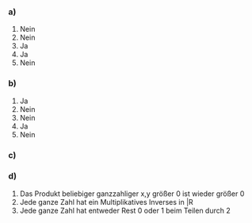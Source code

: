 ### a)
  1. Nein
  2. Nein
  3. Ja
  4. Ja
  5. Nein

### b)
  1. Ja
  2. Nein
  3. Nein
  4. Ja
  5. Nein

### c)


### d)
  1. Das Produkt beliebiger ganzzahliger x,y größer 0 ist wieder größer 0
  2. Jede ganze Zahl hat ein Multiplikatives Inverses in |R
  3. Jede ganze Zahl hat entweder Rest 0 oder 1 beim Teilen durch 2
